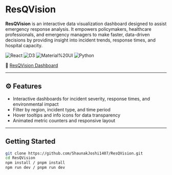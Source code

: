 # ResQVision

**ResQVision** is an interactive data visualization dashboard designed to assist emergency response analysis. It empowers policymakers, healthcare professionals, and emergency managers to make faster, data-driven decisions by providing insight into incident trends, response times, and hospital capacity.


![React](https://img.shields.io/badge/React-18.x-blue)
![D3](https://img.shields.io/badge/D3.js-7.x-orange)
![Material%20UI](https://img.shields.io/badge/MUI-%5E5.x-blueviolet)
![Python](https://img.shields.io/badge/Python-3.x-blue)

🔗 [ResQVision Dashboard](https://resqvision-dashboard.netlify.app)

---

## ⚙️ Features

- Interactive dashboards for incident severity, response times, and environmental impact
- Filter by region, incident type, and time period
- Hover tooltips and info icons for data transparency
- Animated metric counters and responsive layout

---

## Getting Started

```bash
git clone https://github.com/ShaunakJoshi1407/ResQVision.git
cd ResQVision
npm install / pnpm install
npm run dev / pnpm run dev
```
